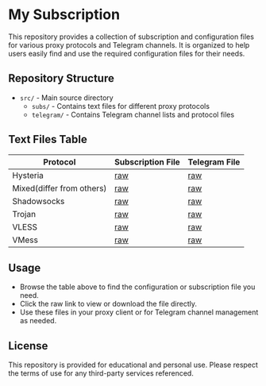 # My Subscription

This repository provides a collection of subscription and configuration files for various proxy protocols and Telegram channels. It is organized to help users easily find and use the required configuration files for their needs.

## Repository Structure

- `src/` - Main source directory
  - `subs/` - Contains text files for different proxy protocols
  - `telegram/` - Contains Telegram channel lists and protocol files

## Text Files Table

| Protocol   | Subscription File                                                                                                   | Telegram File                                                                                                   |
|------------|---------------------------------------------------------------------------------------------------------------------|-----------------------------------------------------------------------------------------------------------------|
| Hysteria   | [raw](https://raw.githubusercontent.com/danialmd81/my-subscribtion/main/src/subs/hysteria.txt)                | [raw](https://raw.githubusercontent.com/danialmd81/my-subscribtion/main/src/telegram/hysteria.txt)         |
| Mixed(differ from others)      | [raw](https://raw.githubusercontent.com/danialmd81/my-subscribtion/main/src/subs/mixed.txt)                   | [raw](https://raw.githubusercontent.com/danialmd81/my-subscribtion/main/src/telegram/mixed.txt)            |
| Shadowsocks| [raw](https://raw.githubusercontent.com/danialmd81/my-subscribtion/main/src/subs/ss.txt)                      | [raw](https://raw.githubusercontent.com/danialmd81/my-subscribtion/main/src/telegram/ss.txt)               |
| Trojan     | [raw](https://raw.githubusercontent.com/danialmd81/my-subscribtion/main/src/subs/trojan.txt)                  | [raw](https://raw.githubusercontent.com/danialmd81/my-subscribtion/main/src/telegram/trojan.txt)           |
| VLESS      | [raw](https://raw.githubusercontent.com/danialmd81/my-subscribtion/main/src/subs/vless.txt)                   | [raw](https://raw.githubusercontent.com/danialmd81/my-subscribtion/main/src/telegram/vless.txt)            |
| VMess      | [raw](https://raw.githubusercontent.com/danialmd81/my-subscribtion/main/src/subs/vmess.txt)                   | [raw](https://raw.githubusercontent.com/danialmd81/my-subscribtion/main/src/telegram/vmess.txt)            |

## Usage

- Browse the table above to find the configuration or subscription file you need.
- Click the raw link to view or download the file directly.
- Use these files in your proxy client or for Telegram channel management as needed.

## License

This repository is provided for educational and personal use. Please respect the terms of use for any third-party services referenced.
